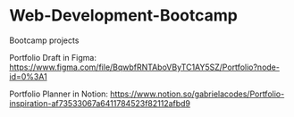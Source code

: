 # Web-Development-Bootcamp
Bootcamp projects

Portfolio Draft in Figma:  https://www.figma.com/file/BqwbfRNTAboVByTC1AY5SZ/Portfolio?node-id=0%3A1

Portfolio Planner in Notion: https://www.notion.so/gabrielacodes/Portfolio-inspiration-af73533067a6411784523f82112afbd9



